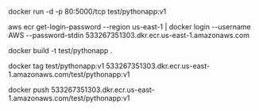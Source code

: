 docker run -d -p 80:5000/tcp test/pythonapp:v1

aws ecr get-login-password --region us-east-1 | docker login --username AWS --password-stdin 533267351303.dkr.ecr.us-east-1.amazonaws.com

docker build -t test/pythonapp .

docker tag test/pythonapp:v1 533267351303.dkr.ecr.us-east-1.amazonaws.com/test/pythonapp:v1

docker push 533267351303.dkr.ecr.us-east-1.amazonaws.com/test/pythonapp:v1